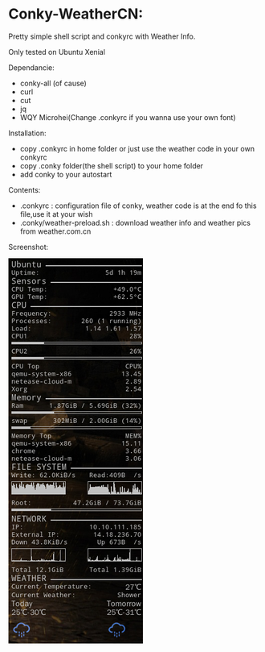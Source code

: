 # Conky-WeatherCN:
Pretty simple shell script and conkyrc with Weather Info.

Only tested on Ubuntu Xenial

Dependancie:
 - conky-all (of cause)
 - curl
 - cut
 - jq
 - WQY Microhei(Change .conkyrc if you wanna use your own font)

Installation:
 - copy .conkyrc in home folder or just use the weather code in your own conkyrc
 - copy .conky folder(the shell script) to your home folder
 - add conky to your autostart

Contents:
 - .conkyrc : configuration file of conky, weather code is at the end fo this file,use it at your wish
 - .conky/weather-preload.sh : download weather info and weather pics from weather.com.cn

Screenshot:


![image](https://github.com/jimmygc/Conky-WeatherCN/raw/master/screen-shot.png)

